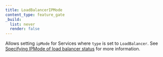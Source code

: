 ```yaml
---
title: LoadBalancerIPMode
content_type: feature_gate
_build:
  list: never
  render: false
---
```

Allows setting `ipMode` for Services where `type` is set to `LoadBalancer`.
See [Specifying IPMode of load balancer status](/docs/concepts/services-networking/service/#load-balancer-ip-mode)
for more information.
